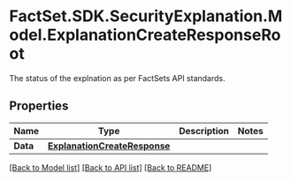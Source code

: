 # FactSet.SDK.SecurityExplanation.Model.ExplanationCreateResponseRoot
The status of the explnation as per FactSets API standards.

## Properties

Name | Type | Description | Notes
------------ | ------------- | ------------- | -------------
**Data** | [**ExplanationCreateResponse**](ExplanationCreateResponse.md) |  | 

[[Back to Model list]](../README.md#documentation-for-models) [[Back to API list]](../README.md#documentation-for-api-endpoints) [[Back to README]](../README.md)

